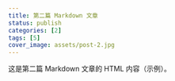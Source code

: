 ```yaml
---
title: 第二篇 Markdown 文章
status: publish
categories: [2]
tags: [5]
cover_image: assets/post-2.jpg
---
```


<p>这是第二篇 Markdown 文章的 HTML 内容（示例）。</p>
